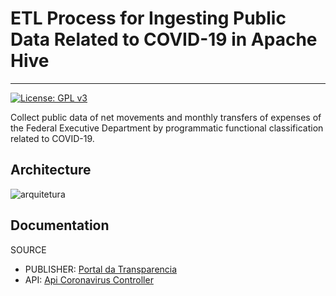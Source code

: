 # ETL Process for Ingesting Public Data Related to COVID-19 in Apache Hive

---
[![License: GPL v3](https://img.shields.io/badge/License-GPLv3-blue.svg)](https://www.gnu.org/licenses/gpl-3.0)


Collect public data of net movements and monthly transfers of expenses of the Federal Executive Department by programmatic functional classification related to COVID-19.

## Architecture

![arquitetura](https://user-images.githubusercontent.com/58046267/133391333-1b2a7ec3-ca18-42a2-838d-09fff8a717c4.png)

## Documentation

SOURCE 
 - PUBLISHER: [Portal da Transparencia](https://www.portaltransparencia.gov.br/)
 - API: [Api Coronavirus Controller](http://api.portaldatransparencia.gov.br/swagger-ui.html#/)

